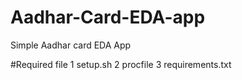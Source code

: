 # Aadhar-Card-EDA-app
Simple Aadhar card EDA App

#Required file
1 setup.sh
2 procfile
3 requirements.txt